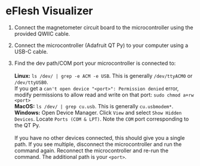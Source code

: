 # eFlesh Visualizer

1. Connect the magnetometer circuit board to the microcontroller using the provided QWIIC cable.

2. Connect the microcontroller (Adafruit QT Py) to your computer using a USB-C cable.

3. Find the dev path/COM port your microcontroller is connected to:
<br><br> <b>Linux:</b> `ls /dev/ | grep -e ACM -e USB`. This is generally `/dev/ttyACM0` or `/dev/ttyUSB0`. <br>If you get a `can't open device "<port>": Permission denied` error, modify permissions to allow read and write on that port: `sudo chmod a+rw <port>`
<br> <b>MacOS:</b> `ls /dev/ | grep cu.usb`. This is generally `cu.usbmodem*`.
<br> <b>Windows:</b> Open Device Manager. Click `View` and select `Show Hidden Devices`. Locate `Ports (COM & LPT)`. Note the `COM` port corresponding to the QT Py.
<br><br>If you have no other devices connected, this should give you a single path. If you see multiple, disconnect the microcontroller and run the command again. Reconnect the microcontroller and re-run the command. The additional path is your `<port>`.